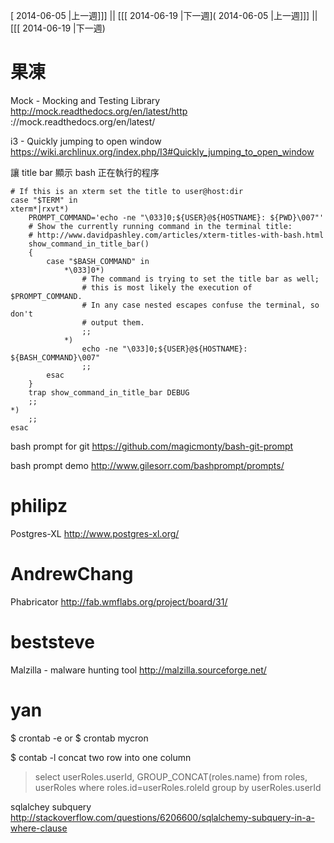 [ 2014-06-05 |上一週]]] || [[[ 2014-06-19 |下一週]( 2014-06-05 |上一週]]] || [[[ 2014-06-19 |下一週)



# 果凍

Mock - Mocking and Testing Library
<http://mock.readthedocs.org/en/latest/http>  ://mock.readthedocs.org/en/latest/

i3 - Quickly jumping to open window
<https://wiki.archlinux.org/index.php/I3#Quickly_jumping_to_open_window>  

讓 title bar 顯示 bash 正在執行的程序

    # If this is an xterm set the title to user@host:dir
    case "$TERM" in
    xterm*|rxvt*)
        PROMPT_COMMAND='echo -ne "\033]0;${USER}@${HOSTNAME}: ${PWD}\007"'
        # Show the currently running command in the terminal title:
        # http://www.davidpashley.com/articles/xterm-titles-with-bash.html
        show_command_in_title_bar()
        {
            case "$BASH_COMMAND" in
                *\033]0*)
                    # The command is trying to set the title bar as well;
                    # this is most likely the execution of $PROMPT_COMMAND.
                    # In any case nested escapes confuse the terminal, so don't
                    # output them.
                    ;;
                *)
                    echo -ne "\033]0;${USER}@${HOSTNAME}: ${BASH_COMMAND}\007"
                    ;;
            esac
        }
        trap show_command_in_title_bar DEBUG
        ;;
    *)
        ;;
    esac


bash prompt for git
<https://github.com/magicmonty/bash-git-prompt>  

bash prompt demo
<http://www.gilesorr.com/bashprompt/prompts/>  

# philipz

Postgres-XL
<http://www.postgres-xl.org/>  

# AndrewChang

Phabricator
<http://fab.wmflabs.org/project/board/31/>  

# beststeve

Malzilla - malware hunting tool
<http://malzilla.sourceforge.net/>  

# yan

$ crontab -e
or
$ crontab mycron

$ contab -l
concat two row into one column

> select userRoles.userId, GROUP_CONCAT(roles.name) from roles, userRoles where roles.id=userRoles.roleId group by userRoles.userId

sqlalchey subquery
<http://stackoverflow.com/questions/6206600/sqlalchemy-subquery-in-a-where-clause>  